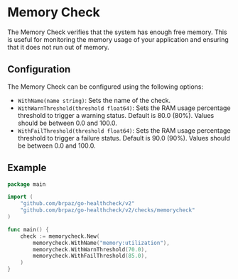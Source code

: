 # Memory Check

The Memory Check verifies that the system has enough free memory. This is useful for monitoring the memory usage of your application and ensuring that it does not run out of memory.

## Configuration

The Memory Check can be configured using the following options:

- `WithName(name string)`: Sets the name of the check.
- `WithWarnThreshold(threshold float64)`: Sets the RAM usage percentage threshold to trigger a warning status. Default is 80.0 (80%). Values should be between 0.0 and 100.0.
- `WithFailThreshold(threshold float64)`: Sets the RAM usage percentage threshold to trigger a failure status. Default is 90.0 (90%). Values should be between 0.0 and 100.0.


## Example

```go
package main

import (
    "github.com/brpaz/go-healthcheck/v2"
    "github.com/brpaz/go-healthcheck/v2/checks/memorycheck"
)

func main() {
    check := memorycheck.New(
        memorycheck.WithName("memory:utilization"),
        memorycheck.WithWarnThreshold(70.0),
        memorycheck.WithFailThreshold(85.0),
    )
}
```
